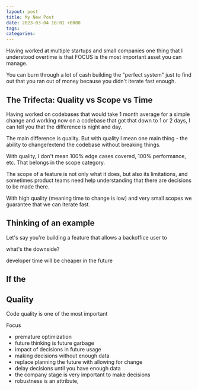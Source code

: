 ```yaml
---
layout: post
title: My New Post
date: 2023-03-04 18:01 +0000
tags:   
categories:
---
```


Having worked at multiple startups and small companies one thing that I understood overtime is that FOCUS is the most important asset you can manage.

You can burn through a lot of cash building the "perfect system" just to find out that you ran out of money because you didn't iterate fast enough.


## The Trifecta: Quality vs Scope vs Time

Having worked on codebases that would take 1 month average for a simple change and working now on a codebase that got that down to 1 or 2 days, I can tell you that the difference is night and day.

The main difference is quality. But with quality I mean one main thing - the ability to change/extend the codebase without breaking things.

With quality, I don't mean 100% edge cases covered, 100% performance, etc. That belongs in the scope category.

The scope of a feature is not only what it does, but also its limitations, and sometimes product teams need help understanding that there are decisions to be made there.

With high quality (meaning time to change is low) and very small scopes we guarantee that we can iterate fast.


## Thinking of an example

Let's say you're building a feature that allows a backoffice user to 




what's the downside?

developer time will be cheaper in the future

## 



## If the 

## Quality

Code quality is one of the most important


Focus 






- premature optimization
- future thinking is future garbage
- impact of decisions in future usage
- making decisions without enough data
- replace planning the future with allowing for change
- delay decisions until you have enough data
- the company stage is very important to make decisions
- robustness is an attribute, 
